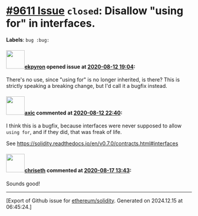 # [\#9611 Issue](https://github.com/ethereum/solidity/issues/9611) `closed`: Disallow "using for" in interfaces.
**Labels**: `bug :bug:`


#### <img src="https://avatars.githubusercontent.com/u/1347491?v=4" width="50">[ekpyron](https://github.com/ekpyron) opened issue at [2020-08-12 19:04](https://github.com/ethereum/solidity/issues/9611):

There's no use, since "using for" is no longer inherited, is there?
This is strictly speaking a breaking change, but I'd call it a bugfix instead.

#### <img src="https://avatars.githubusercontent.com/u/20340?v=4" width="50">[axic](https://github.com/axic) commented at [2020-08-12 22:40](https://github.com/ethereum/solidity/issues/9611#issuecomment-673145263):

I think this is a bugfix, because interfaces were never supposed to allow `using for`, and if they did, that was freak of life.

See https://solidity.readthedocs.io/en/v0.7.0/contracts.html#interfaces

#### <img src="https://avatars.githubusercontent.com/u/9073706?v=4" width="50">[chriseth](https://github.com/chriseth) commented at [2020-08-17 13:43](https://github.com/ethereum/solidity/issues/9611#issuecomment-674890063):

Sounds good!


-------------------------------------------------------------------------------



[Export of Github issue for [ethereum/solidity](https://github.com/ethereum/solidity). Generated on 2024.12.15 at 06:45:24.]
